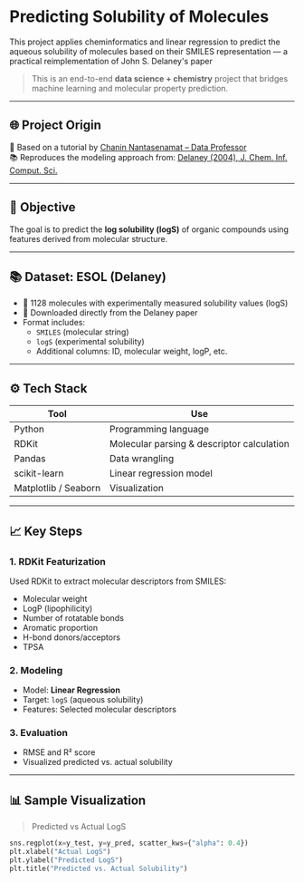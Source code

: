 # Predicting Solubility of Molecules
This project applies cheminformatics and linear regression to predict the aqueous solubility of molecules based on their SMILES representation — a practical reimplementation of John S. Delaney's paper
> This is an end-to-end **data science + chemistry** project that bridges machine learning and molecular property prediction.

---

## 🌐 Project Origin

📘 Based on a tutorial by [Chanin Nantasenamat – Data Professor](https://youtube.com/dataprofessor)  
📚 Reproduces the modeling approach from: [Delaney (2004), J. Chem. Inf. Comput. Sci.](https://pubs.acs.org/doi/10.1021/ci034243x)

---

## 🔬 Objective

The goal is to predict the **log solubility (logS)** of organic compounds using features derived from molecular structure.

---

## 📚 Dataset: ESOL (Delaney)

- 🧪 1128 molecules with experimentally measured solubility values (logS)
- 🔗 Downloaded directly from the Delaney paper
- Format includes:
  - `SMILES` (molecular string)
  - `logS` (experimental solubility)
  - Additional columns: ID, molecular weight, logP, etc.

---

## ⚙️ Tech Stack

| Tool | Use |
|------|-----|
| Python | Programming language |
| RDKit | Molecular parsing & descriptor calculation |
| Pandas | Data wrangling |
| scikit-learn | Linear regression model |
| Matplotlib / Seaborn | Visualization |

---

## 📈 Key Steps

### 1. **RDKit Featurization**
Used RDKit to extract molecular descriptors from SMILES:
- Molecular weight
- LogP (lipophilicity)
- Number of rotatable bonds
- Aromatic proportion
- H-bond donors/acceptors
- TPSA

### 2. **Modeling**
- Model: **Linear Regression**
- Target: `logS` (aqueous solubility)
- Features: Selected molecular descriptors

### 3. **Evaluation**
- RMSE and R² score
- Visualized predicted vs. actual solubility

---

## 📊 Sample Visualization

> Predicted vs Actual LogS

```python
sns.regplot(x=y_test, y=y_pred, scatter_kws={"alpha": 0.4})
plt.xlabel("Actual LogS")
plt.ylabel("Predicted LogS")
plt.title("Predicted vs. Actual Solubility")
